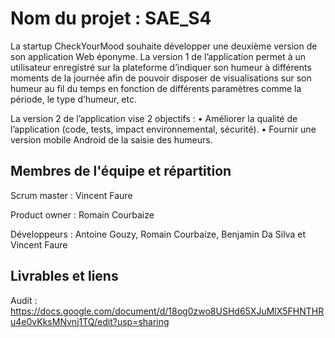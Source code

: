 # Nom du projet : SAE_S4

La startup CheckYourMood souhaite développer une deuxième version de son application Web
éponyme.
La version 1 de l’application permet à un utilisateur enregistré sur la plateforme d’indiquer son
humeur à différents moments de la journée afin de pouvoir disposer de visualisations sur son
humeur au fil du temps en fonction de différents paramètres comme la période, le type d’humeur,
etc. 

La version 2 de l’application vise 2 objectifs :
• Améliorer la qualité de l’application (code, tests, impact environnemental, sécurité).
• Fournir une version mobile Android de la saisie des humeurs.

## Membres de l'équipe et répartition

Scrum master : Vincent Faure

Product owner : Romain Courbaize

Développeurs : Antoine Gouzy, Romain Courbaize, Benjamin Da Silva et Vincent Faure

## Livrables et liens

Audit : https://docs.google.com/document/d/18og0zwo8USHd65XJuMlX5FHNTHRu4e0vKksMNvnj1TQ/edit?usp=sharing
